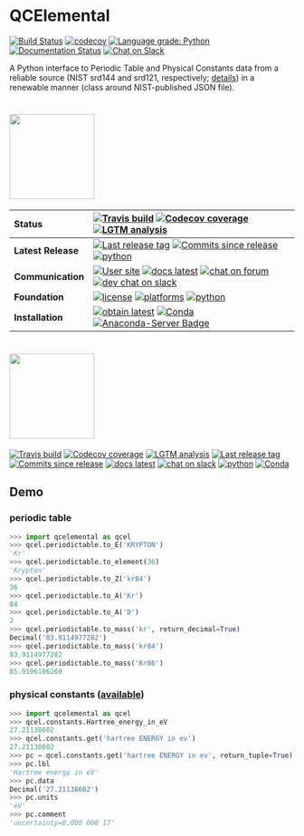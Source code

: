 # QCElemental

[![Build Status](https://travis-ci.org/MolSSI/QCElemental.svg?branch=master)](https://travis-ci.org/MolSSI/QCElemental)
[![codecov](https://codecov.io/gh/MolSSI/QCElemental/branch/master/graph/badge.svg)](https://codecov.io/gh/MolSSI/QCElemental)
[![Language grade: Python](https://img.shields.io/lgtm/grade/python/g/MolSSI/QCElemental.svg?logo=lgtm&logoWidth=18)](https://lgtm.com/projects/g/MolSSI/QCElemental/context:python)
[![Documentation Status](https://readthedocs.org/projects/qcelemental/badge/?version=latest)](https://qcelemental.readthedocs.io/en/latest/?badge=latest)
[![Chat on Slack](https://img.shields.io/badge/chat-on_slack-green.svg?longCache=true&style=flat&logo=slack)](https://join.slack.com/t/qcdb/shared_invite/enQtNDIzNTQ2OTExODk0LWM3OTgxN2ExYTlkMTlkZjA0OTExZDlmNGRlY2M4NWJlNDlkZGQyYWUxOTJmMzc3M2VlYzZjMjgxMDRkYzFmOTE)

A Python interface to Periodic Table and Physical Constants data from
a reliable source (NIST srd144 and srd121, respectively;
[details](nist_data/README.md)) in a renewable
manner (class around NIST-published JSON file).

# <img src="https://github.com/psi4/psi4media/blob/master/logos-psi4/psi4square.png" height=150>

| **Status** | [![Travis build](https://img.shields.io/travis/MolSSI/QCElemental/master.svg)](https://travis-ci.org/MolSSI/QCElemental)  [![Codecov coverage](https://codecov.io/gh/MolSSI/QCElemental/branch/master/graph/badge.svg)](https://codecov.io/gh/MolSSI/QCElemental) [![LGTM analysis](https://img.shields.io/lgtm/grade/python/g/MolSSI/QCElemental.svg?logo=lgtm&logoWidth=18)](https://lgtm.com/projects/g/MolSSI/QCElemental/context:python) |
| :------ | :------- |
| **Latest Release** | [![Last release tag](https://img.shields.io/github/release/MolSSI/QCElemental.svg)](https://github.com/MolSSI/QCElemental/releases) [![Commits since release](https://img.shields.io/github/commits-since/MolSSI/QCElemental/v1.2.svg)](https://github.com/MolSSI/QCElemental/releases/tag/v1.2) [![python](https://img.shields.io/badge/python-2.7%2C%203.5%2C%203.6-blue.svg)](http://psicode.org/psi4manual/master/introduction.html#supported-systems) |
| **Communication** | [![User site](https://img.shields.io/badge/home-Psi4-5077AB.svg)](http://www.psicode.org) [![docs latest](https://img.shields.io/badge/docs-latest-5077AB.svg?logo=read%20the%20docs)](https://readthedocs.org/projects/qcelemental/badge/?version=latest) [![chat on forum](https://img.shields.io/badge/chat-on_forum-808493.svg)](http://forum.psicode.org/) [![dev chat on slack](https://img.shields.io/badge/chat-on_slack-808493.svg?logo=slack)](https://join.slack.com/t/qcdb/shared_invite/enQtNDIzNTQ2OTExODk0LWM3OTgxN2ExYTlkMTlkZjA0OTExZDlmNGRlY2M4NWJlNDlkZGQyYWUxOTJmMzc3M2VlYzZjMjgxMDRkYzFmOTE) |
| **Foundation** | [![license](https://img.shields.io/github/license/MolSSI/QCElemental.svg)](https://opensource.org/licenses/LGPL-3.0) [![platforms](https://img.shields.io/badge/Platforms-Linux%2C%20MacOS%2C%20Windows%20WSL-orange.svg)](http://psicode.org/psi4manual/master/introduction.html#supported-systems) [![python](https://img.shields.io/badge/python-3.5+-blue.svg)](http://psicode.org/psi4manual/master/introduction.html#supported-systems) |
| **Installation** | [![obtain latest](https://img.shields.io/badge/obtain-latest-green.svg)](http://vergil.chemistry.gatech.edu/nu-psicode/install-v1.2.1.html) [![Conda](https://img.shields.io/conda/v/psi4/qcelemental.svg)](https://anaconda.org/psi4/qcelemental) [![Anaconda-Server Badge](https://anaconda.org/psi4/qcelemental/badges/latest_release_relative_date.svg)](https://anaconda.org/psi4/qcelemental) |

# <img src="https://github.com/psi4/psi4media/blob/master/logos-psi4/psi4square.png" height=150>

[![Travis build](https://img.shields.io/travis/MolSSI/QCElemental/master.svg)](https://travis-ci.org/MolSSI/QCElemental) 
[![Codecov coverage](https://codecov.io/gh/MolSSI/QCElemental/branch/master/graph/badge.svg)](https://codecov.io/gh/MolSSI/QCElemental) 
[![LGTM analysis](https://img.shields.io/lgtm/grade/python/g/MolSSI/QCElemental.svg?logo=lgtm&logoWidth=18)](https://lgtm.com/projects/g/MolSSI/QCElemental/context:python)
[![Last release tag](https://img.shields.io/github/release/MolSSI/QCElemental.svg)](https://github.com/MolSSI/QCElemental/releases) 
[![Commits since release](https://img.shields.io/github/commits-since/MolSSI/QCElemental/v1.2.svg)](https://github.com/MolSSI/QCElemental/releases/tag/v1.2)
[![docs latest](https://img.shields.io/badge/docs-latest-5077AB.svg?logo=read%20the%20docs)](https://readthedocs.org/projects/qcelemental/badge/?version=latest) 
[![chat on slack](https://img.shields.io/badge/chat-on_slack-808493.svg?logo=slack)](https://join.slack.com/t/qcdb/shared_invite/enQtNDIzNTQ2OTExODk0LWM3OTgxN2ExYTlkMTlkZjA0OTExZDlmNGRlY2M4NWJlNDlkZGQyYWUxOTJmMzc3M2VlYzZjMjgxMDRkYzFmOTE) 
[![python](https://img.shields.io/badge/python-3.5+-blue.svg)](http://python3statement.org/)
[![Conda](https://img.shields.io/conda/v/psi4/qcelemental.svg)](https://anaconda.org/psi4/qcelemental)

## Demo

### periodic table
```python
>>> import qcelemental as qcel
>>> qcel.periodictable.to_E('KRYPTON')
'Kr'
>>> qcel.periodictable.to_element(36)
'Krypton'
>>> qcel.periodictable.to_Z('kr84')
36
>>> qcel.periodictable.to_A('Kr')
84
>>> qcel.periodictable.to_A('D')
2
>>> qcel.periodictable.to_mass('kr', return_decimal=True)
Decimal('83.9114977282')
>>> qcel.periodictable.to_mass('kr84')
83.9114977282
>>> qcel.periodictable.to_mass('Kr86')
85.9106106269
```

### physical constants ([available](https://physics.nist.gov/cuu/Constants/Table/allascii.txt))
```python
>>> import qcelemental as qcel
>>> qcel.constants.Hartree_energy_in_eV
27.21138602
>>> qcel.constants.get('hartree ENERGY in ev')
27.21138602
>>> pc = qcel.constants.get('hartree ENERGY in ev', return_tuple=True)
>>> pc.lbl
'Hartree energy in eV'
>>> pc.data
Decimal('27.21138602')
>>> pc.units
'eV'
>>> pc.comment
'uncertainty=0.000 000 17'
```

